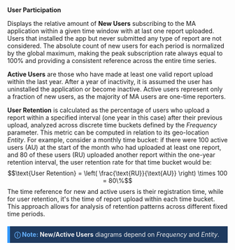 <style>
.note-block {
    background-color: #1e3a5f;
    border-left: 6px solid #3399ff;
    padding: 10px;
    margin: 20px 0;
    color: #eeeeee;
    display: flex;
    align-items: center;
}
.note-block p {
    margin: 0;
}
.note-block strong {
    color: #66b2ff;
}
</style>

<h2 style="font-size:14px">  User Participation </h2>

Displays the relative amount of **New Users** subscribing to the MA application within a given time window with at last one report uploaded. Users that installed the app but never submitted any type of report are not considered. The absolute count of new users for each period is normalized by the global maximum, making the peak subscription rate always equal to 100% and providing a consistent reference across the entire time series.

**Active Users** are those who have made at least one valid report upload within the last year. After a year of inactivity, it is assumed the user has uninstalled the application or become inactive. Active users represent only a fraction of new users, as the majority of MA users are one-time reporters.

**User Retention** is calculated as the percentage of users who upload a report within a specified interval (one year in this case) after their previous upload, analyzed across discrete time buckets defined by the *Frequency* parameter. This metric can be computed in relation to its geo-location *Entity*. For example, consider a monthly time bucket: if there were 100 active users (AU) at the start of the month who had uploaded at least one report, and 80 of these users (RU) uploaded another report within the one-year retention interval, the user retention rate for that time bucket would be:
$$\text{User Retention} = \left( \frac{\text{RU}}{\text{AU}} \right) \times 100 = 80\%$$
The time reference for new and active users is their registration time, while for user retention, it's the time of report upload within each time bucket. This approach allows for analysis of retention patterns across different fixed time periods.


<div class="note-block">
    <p><strong> ⓘ Note: </strong> <b>New/Active Users</b> diagrams depend on <i>Frequency</i> and <i>Entity</i>.</p>
</div>